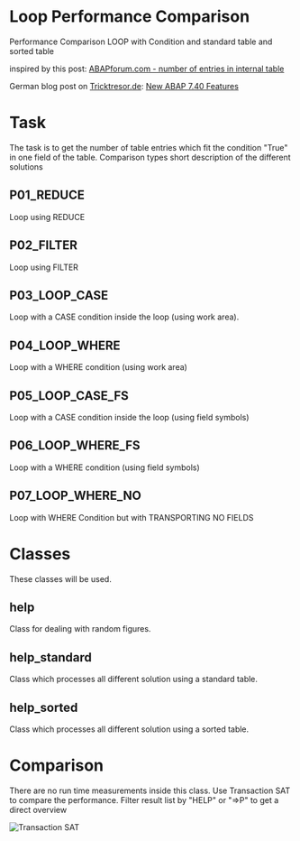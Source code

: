 # Loop Performance Comparison
Performance Comparison LOOP with Condition and standard table and sorted table

inspired by this post: [ABAPforum.com - number of entries in internal table](https://www.abapforum.com/forum/viewtopic.php?f=1&t=21900&p=82019)

German blog post on [Tricktresor.de](https://tricktresor.de): [New ABAP 7.40 Features](https://www.tricktresor.de/blog/abap-740-features-unter-der-lupe/)

# Task
The task is to get the number of table entries which fit the condition "True" in one field of the table.
Comparison types
short description of the different solutions

## P01_REDUCE        
Loop using REDUCE

## P02_FILTER
Loop using FILTER

## P03_LOOP_CASE
Loop with a CASE condition inside the loop (using work area).

## P04_LOOP_WHERE
Loop with a WHERE condition (using work area)

## P05_LOOP_CASE_FS
Loop with a CASE condition inside the loop (using field symbols)

## P06_LOOP_WHERE_FS
Loop with a WHERE condition (using field symbols)

## P07_LOOP_WHERE_NO
Loop with WHERE Condition but with TRANSPORTING NO FIELDS

# Classes
These classes will be used.

## help
Class for dealing with random figures.

## help_standard
Class which processes all different solution using a standard table.

## help_sorted
Class which processes all different solution using a sorted table.

# Comparison
There are no run time measurements inside this class. 
Use Transaction SAT to compare the performance.
Filter result list by "HELP" or "=>P" to get a direct overview

![Transaction SAT](https://www.tricktresor.de/wp-content/uploads/2017/04/2017-04-26_17-13-33-563x269.jpg "Transaction SAT")
